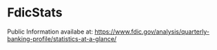 # FdicStats
Public Information availabe at: 
https://www.fdic.gov/analysis/quarterly-banking-profile/statistics-at-a-glance/
